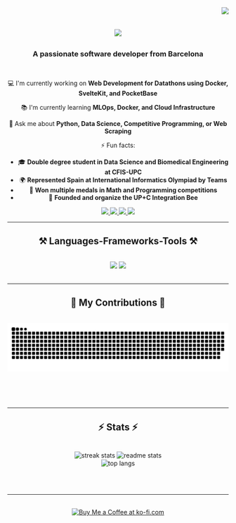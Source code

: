 <img align="right" src="https://visitor-badge.laobi.icu/badge?page_id=PDelos.PDelos" />

<h1 align="center">
    <img src="https://readme-typing-svg.herokuapp.com/?font=Righteous&size=35&center=true&vCenter=true&width=500&height=70&duration=4000&lines=Hi+There!+👋;+I'm+Pol!;" />
</h1>

<h3 align="center">A passionate software developer from Barcelona </h3>

<br/>

<div align="center">
 
💻 I'm currently working on **Web Development for Datathons using Docker, SvelteKit, and PocketBase**

📚 I'm currently learning **MLOps, Docker, and Cloud Infrastructure**

💬 Ask me about **Python, Data Science, Competitive Programming, or Web Scraping**

⚡ Fun facts:
- 🎓 **Double degree student in Data Science and Biomedical Engineering at CFIS-UPC**
- 🌍 **Represented Spain at International Informatics Olympiad by Teams**
- 🥇 **Won multiple medals in Math and Programming competitions** 
- 📖 **Founded and organize the UP+C Integration Bee**

 </div>
 
<div align="center"> 
  <a href="mailto:delossantospol001@gmail.com">
    <img src="https://img.shields.io/badge/Gmail-333333?style=for-the-badge&logo=gmail&logoColor=red" />
  </a>
  <a href="mailto:pol.de.los.santos@estudiantat.upc.edu">
    <img src="https://img.shields.io/badge/Gmail-333333?style=for-the-badge&logo=gmail&logoColor=gray" />
  </a>
  <a href="https://linkedin.com/in/pol-de-los-santos-subirats" target="_blank">
    <img src="https://img.shields.io/badge/LinkedIn-0077B5?style=for-the-badge&logo=linkedin&logoColor=white" target="_blank" />
  </a>
  <a href="https://salesp07.github.io" target="_blank">
     <img src="https://img.shields.io/badge/Portfolio-FF5722?style=for-the-badge&logo=todoist&logoColor=white" target="_blank" />
  </a>
</div>

 <hr/>
 
<h2 align="center">⚒️ Languages-Frameworks-Tools ⚒️</h2>
<br/>
<div align="center">
    <img src="https://skillicons.dev/icons?i=python,cpp,r,matlab,js,html,css,mysql,postgres,pytorch,sqlite,svelte" />
    <img src="https://skillicons.dev/icons?i=arch,neovim,tailwind,ts,linux,flutter,git" /><br>
</div>

<br/>
<hr/>

<div align="center">
  <h2>🐍 My Contributions 🐍</h2>
  <br>
  <img alt="snake eating my contributions" src="https://raw.githubusercontent.com/PDelos/PDelos/output/github-contribution-grid-snake.svg" />
  
  <br/><br/><br/>
</div>

<hr/>

<h2 align="center">⚡ Stats ⚡</h2>
<br>
<div align=center>
  <img width=390 src="https://github-readme-streak-stats-salesp07.vercel.app/?user=salesp07&count_private=true&theme=react&border_radius=10" alt="streak stats"/>
  <img width=390 src="https://github-readme-stats-salesp07.vercel.app/api?username=salesp07&count_private=true&show_icons=true&theme=react&rank_icon=github&border_radius=10" alt="readme stats" />
  <br/>
  <img width=325 align="center" src="https://github-readme-stats-PDelos.vercel.app/api/top-langs/?username=salesp07&hide=HTML&langs_count=8&layout=compact&theme=react&border_radius=10&size_weight=0.5&count_weight=0.5&exclude_repo=github-readme-stats" alt="top langs" />
</div>

<br/><br/>

<hr/>

<br/>

<div align="center">
<a href='https://ko-fi.com/V7V4RAK9C' target='_blank'><img height='64' style='border:0px;height:64px;' src='https://storage.ko-fi.com/cdn/kofi1.png?v=3' border='0' alt='Buy Me a Coffee at ko-fi.com' /></a>
</div>

<br/>
